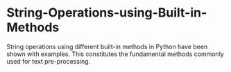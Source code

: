 # String-Operations-using-Built-in-Methods

String operations using different built-in methods in Python have been shown with examples. 
This constitutes the fundamental methods commonly used for text pre-processing.
